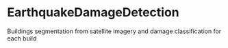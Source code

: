 # EarthquakeDamageDetection
Buildings segmentation from satellite imagery and damage classification for each build
